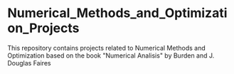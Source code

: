 # Numerical_Methods_and_Optimization_Projects
This repository contains projects related to Numerical Methods and Optimization based on the book "Numerical Analisis" by Burden and J. Douglas Faires
